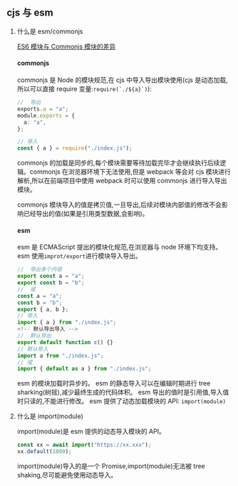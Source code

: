 ## cjs 与 esm

1. 什么是 esm/commonjs

   [ES6 模块与 Commonjs 模块的差异](https://es6.ruanyifeng.com/#docs/module-loader#ES6-%E6%A8%A1%E5%9D%97%E4%B8%8E-CommonJS-%E6%A8%A1%E5%9D%97%E7%9A%84%E5%B7%AE%E5%BC%82)

   #### commonjs

   commonjs 是 Node 的模块规范,在 cjs 中导入导出模块使用(cjs 是动态加载,所以可以直接 require 变量:`` require(`./${a}`) ``):

   ```ts
   //  导出
   exports.a = "a";
   module.exports = {
     a: "a",
   };

   // 导入
   const { a } = require("./index.js");
   ```

   commonjs 的加载是同步的,每个模块需要等待加载完毕才会继续执行后续逻辑。commonjs 在浏览器环境下无法使用,但是 webpack 等会对 cjs 模块进行解析,所以在前端项目中使用 webpack 时可以使用 commonjs 进行导入导出模块。

   commonjs 模块导入的值是拷贝值,一旦导出,后续对模块内部值的修改不会影响已经导出的值(如果是引用类型数据,会影响)。

   #### esm

   esm 是 ECMAScript 提出的模块化规范,在浏览器与 node 环境下均支持。esm 使用`improt/export`进行模块导入导出。

   ```ts
   //  导出多个内容
   export const a = "a";
   export const b = "b";
   //  或
   const a = "a";
   const b = "b";
   export { a, b };
   // 导入
   import { a } from "./index.js";
   <!-- 默认导出导入 -->
   //  默认导出
   export default function c() {}
   // 默认导入
   import a from "./index.js";
   // 或
   import { default as a } from "./index.js";
   ```

   esm 的模块加载时异步的。
   esm 的静态导入可以在编辑时期进行 tree sharking(树摇),减少最终生成的代码体积。
   esm 导出的值时是引用值,导入值时只读的,不能进行修改。
   esm 提供了动态加载模块的 API: `import(module)`

2. 什么是 import(module)

   import(module)是 esm 提供的动态导入模块的 API。

   ```ts
   const xx = await import("https://xx.xxx");
   xx.default(1000);
   ```

   import(module)导入的是一个 Promise,import(module)无法被 tree shaking,尽可能避免使用动态导入。
